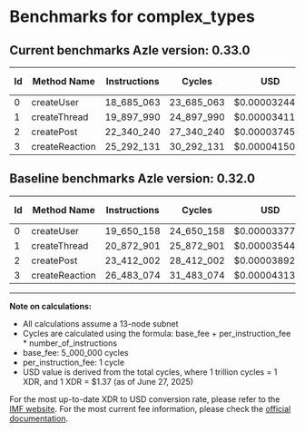 # Benchmarks for complex_types

## Current benchmarks Azle version: 0.33.0
| Id | Method Name | Instructions | Cycles | USD | USD/Million Calls | Change |
|-----------|-------------|------------|--------|-----|--------------|-------|
| 0 | createUser | 18_685_063 | 23_685_063 | $0.0000324485 | $32.44 | <font color="green">-965_095</font> |
| 1 | createThread | 19_897_990 | 24_897_990 | $0.0000341102 | $34.11 | <font color="green">-974_911</font> |
| 2 | createPost | 22_340_240 | 27_340_240 | $0.0000374561 | $37.45 | <font color="green">-1_071_762</font> |
| 3 | createReaction | 25_292_131 | 30_292_131 | $0.0000415002 | $41.50 | <font color="green">-1_190_943</font> |

## Baseline benchmarks Azle version: 0.32.0
| Id | Method Name | Instructions | Cycles | USD | USD/Million Calls |
|-----------|-------------|------------|--------|-----|--------------|
| 0 | createUser | 19_650_158 | 24_650_158 | $0.0000337707 | $33.77 |
| 1 | createThread | 20_872_901 | 25_872_901 | $0.0000354459 | $35.44 |
| 2 | createPost | 23_412_002 | 28_412_002 | $0.0000389244 | $38.92 |
| 3 | createReaction | 26_483_074 | 31_483_074 | $0.0000431318 | $43.13 |



---

**Note on calculations:**
- All calculations assume a 13-node subnet
- Cycles are calculated using the formula: base_fee + per_instruction_fee \* number_of_instructions
- base_fee: 5_000_000 cycles
- per_instruction_fee: 1 cycle
- USD value is derived from the total cycles, where 1 trillion cycles = 1 XDR, and 1 XDR = $1.37 (as of June 27, 2025)

For the most up-to-date XDR to USD conversion rate, please refer to the [IMF website](https://www.imf.org/external/np/fin/data/rms_sdrv.aspx).
For the most current fee information, please check the [official documentation](https://internetcomputer.org/docs/references/cycles-cost-formulas).